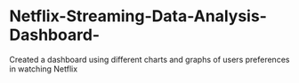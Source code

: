 # Netflix-Streaming-Data-Analysis-Dashboard-
Created a dashboard using different charts and graphs of users preferences in watching Netflix
